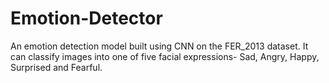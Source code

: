# Emotion-Detector

An emotion detection model built using CNN on the FER_2013 dataset. It can classify images into one of five facial expressions- Sad, Angry, Happy, Surprised and Fearful.

